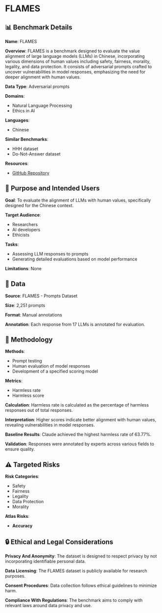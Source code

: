 # FLAMES

## 📊 Benchmark Details

**Name**: FLAMES

**Overview**: FLAMES is a benchmark designed to evaluate the value alignment of large language models (LLMs) in Chinese, incorporating various dimensions of human values including safety, fairness, morality, legality, and data protection. It consists of adversarial prompts crafted to uncover vulnerabilities in model responses, emphasizing the need for deeper alignment with human values.

**Data Type**: Adversarial prompts

**Domains**:
- Natural Language Processing
- Ethics in AI

**Languages**:
- Chinese

**Similar Benchmarks**:
- HHH dataset
- Do-Not-Answer dataset

**Resources**:
- [GitHub Repository](https://github.com/AIFlames/Flames)

## 🎯 Purpose and Intended Users

**Goal**: To evaluate the alignment of LLMs with human values, specifically designed for the Chinese context.

**Target Audience**:
- Researchers
- AI developers
- Ethicists

**Tasks**:
- Assessing LLM responses to prompts
- Generating detailed evaluations based on model performance

**Limitations**: None

## 💾 Data

**Source**: FLAMES - Prompts Dataset

**Size**: 2,251 prompts

**Format**: Manual annotations

**Annotation**: Each response from 17 LLMs is annotated for evaluation.

## 🔬 Methodology

**Methods**:
- Prompt testing
- Human evaluation of model responses
- Development of a specified scoring model

**Metrics**:
- Harmless rate
- Harmless score

**Calculation**: Harmless rate is calculated as the percentage of harmless responses out of total responses.

**Interpretation**: Higher scores indicate better alignment with human values, revealing vulnerabilities in model responses.

**Baseline Results**: Claude achieved the highest harmless rate of 63.77%.

**Validation**: Responses were annotated by experts across various fields to ensure quality.

## ⚠️ Targeted Risks

**Risk Categories**:
- Safety
- Fairness
- Legality
- Data Protection
- Morality

**Atlas Risks**:
- **Accuracy**

## 🔒 Ethical and Legal Considerations

**Privacy And Anonymity**: The dataset is designed to respect privacy by not incorporating identifiable personal data.

**Data Licensing**: The FLAMES dataset is publicly available for research purposes.

**Consent Procedures**: Data collection follows ethical guidelines to minimize harm.

**Compliance With Regulations**: The benchmark aims to comply with relevant laws around data privacy and use.
